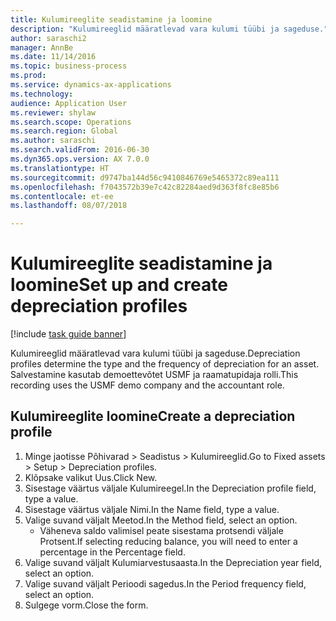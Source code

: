 ```yaml
--- 
title: Kulumireeglite seadistamine ja loomine
description: "Kulumireeglid määratlevad vara kulumi tüübi ja sageduse."
author: saraschi2
manager: AnnBe
ms.date: 11/14/2016
ms.topic: business-process
ms.prod: 
ms.service: dynamics-ax-applications
ms.technology: 
audience: Application User
ms.reviewer: shylaw
ms.search.scope: Operations
ms.search.region: Global
ms.author: saraschi
ms.search.validFrom: 2016-06-30
ms.dyn365.ops.version: AX 7.0.0
ms.translationtype: HT
ms.sourcegitcommit: d9747ba144d56c9410846769e5465372c89ea111
ms.openlocfilehash: f7043572b39e7c42c82284aed9d363f8fc8e85b6
ms.contentlocale: et-ee
ms.lasthandoff: 08/07/2018

---
```

# <a name="set-up-and-create-depreciation-profiles"></a><span data-ttu-id="708ae-103">Kulumireeglite seadistamine ja loomine</span><span class="sxs-lookup"><span data-stu-id="708ae-103">Set up and create depreciation profiles</span></span>

[!include [task guide banner](../../includes/task-guide-banner.md)]

<span data-ttu-id="708ae-104">Kulumireeglid määratlevad vara kulumi tüübi ja sageduse.</span><span class="sxs-lookup"><span data-stu-id="708ae-104">Depreciation profiles determine the type and the frequency of depreciation for an asset.</span></span>   <span data-ttu-id="708ae-105">Salvestamine kasutab demoettevõtet USMF ja raamatupidaja rolli.</span><span class="sxs-lookup"><span data-stu-id="708ae-105">This recording uses the USMF demo company and the accountant role.</span></span>


## <a name="create-a-depreciation-profile"></a><span data-ttu-id="708ae-106">Kulumireeglite loomine</span><span class="sxs-lookup"><span data-stu-id="708ae-106">Create a depreciation profile</span></span>
1. <span data-ttu-id="708ae-107">Minge jaotisse Põhivarad > Seadistus > Kulumireeglid.</span><span class="sxs-lookup"><span data-stu-id="708ae-107">Go to Fixed assets > Setup > Depreciation profiles.</span></span>
2. <span data-ttu-id="708ae-108">Klõpsake valikut Uus.</span><span class="sxs-lookup"><span data-stu-id="708ae-108">Click New.</span></span>
3. <span data-ttu-id="708ae-109">Sisestage väärtus väljale Kulumireegel.</span><span class="sxs-lookup"><span data-stu-id="708ae-109">In the Depreciation profile field, type a value.</span></span>
4. <span data-ttu-id="708ae-110">Sisestage väärtus väljale Nimi.</span><span class="sxs-lookup"><span data-stu-id="708ae-110">In the Name field, type a value.</span></span>
5. <span data-ttu-id="708ae-111">Valige suvand väljalt Meetod.</span><span class="sxs-lookup"><span data-stu-id="708ae-111">In the Method field, select an option.</span></span>
    * <span data-ttu-id="708ae-112">Väheneva saldo valimisel peate sisestama protsendi väljale Protsent.</span><span class="sxs-lookup"><span data-stu-id="708ae-112">If selecting reducing balance, you will need to enter a percentage in the Percentage field.</span></span>  
6. <span data-ttu-id="708ae-113">Valige suvand väljalt Kulumiarvestusaasta.</span><span class="sxs-lookup"><span data-stu-id="708ae-113">In the Depreciation year field, select an option.</span></span>
7. <span data-ttu-id="708ae-114">Valige suvand väljalt Perioodi sagedus.</span><span class="sxs-lookup"><span data-stu-id="708ae-114">In the Period frequency field, select an option.</span></span>
8. <span data-ttu-id="708ae-115">Sulgege vorm.</span><span class="sxs-lookup"><span data-stu-id="708ae-115">Close the form.</span></span>



